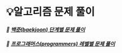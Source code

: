 # 💡알고리즘 문제 풀이
#### *📌 [백준(baekjoon) 단계별 문제 풀이](https://github.com/nahxx/Algorithms/tree/main/baekjoon/src)*
#### *📌 [프로그래머스(programmers) 레벨별 문제 풀이](https://github.com/nahxx/Algorithms/tree/main/programmers/src)*
